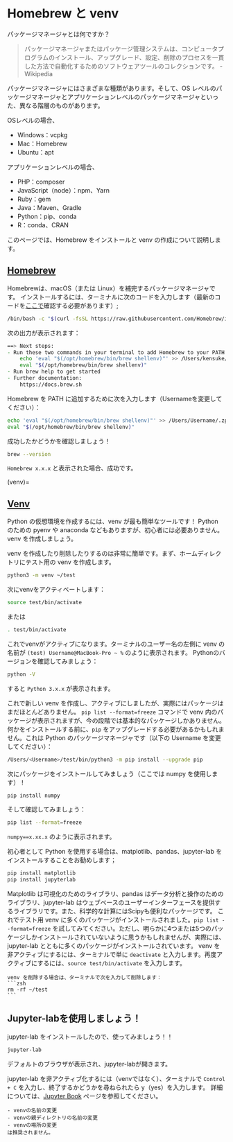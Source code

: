 # Homebrew と venv

パッケージマネージャとは何ですか？
> パッケージマネージャまたはパッケージ管理システムは、コンピュータプログラムのインストール、アップグレード、設定、削除のプロセスを一貫した方法で自動化するためのソフトウェアツールのコレクションです。 - Wikipedia

パッケージマネージャにはさまざまな種類があります。そして、OS レベルのパッケージマネージャとアプリケーションレベルのパッケージマネージャといった、異なる階層のものがあります。

OSレベルの場合、
- Windows：vcpkg
- Mac：Homebrew
- Ubuntu：apt

アプリケーションレベルの場合、
- PHP：composer
- JavaScript（node）：npm、Yarn
- Ruby：gem
- Java：Maven、Gradle
- Python：pip、conda
- R：conda、CRAN

このページでは、Homebrew をインストールと venv の作成について説明します。

## [Homebrew](https://docs.brew.sh/Installation)
Homebrewは、macOS（または Linux）を補完するパッケージマネージャです。
インストールするには、ターミナルに次のコードを入力します（最新のコードを[ここで](https://brew.sh/)確認する必要があります）;
```bash
/bin/bash -c "$(curl -fsSL https://raw.githubusercontent.com/Homebrew/install/HEAD/install.sh)"
```

次の出力が表示されます：
```zsh
==> Next steps:
- Run these two commands in your terminal to add Homebrew to your PATH:
    echo 'eval "$(/opt/homebrew/bin/brew shellenv)"' >> /Users/kensuke/.zprofile
    eval "$(/opt/homebrew/bin/brew shellenv)"
- Run brew help to get started
- Further documentation:
    https://docs.brew.sh
```

Homebrew を PATH に追加するために次を入力します（Usernameを変更してください）：
```zsh
echo 'eval "$(/opt/homebrew/bin/brew shellenv)"' >> /Users/Username/.zprofile
eval "$(/opt/homebrew/bin/brew shellenv)"
```

成功したかどうかを確認しましょう！
```zsh
brew --version
```
`Homebrew x.x.x` と表示された場合、成功です。


(venv)=
## [Venv](https://docs.python.org/3/library/venv.html)
Python の仮想環境を作成するには、venv が最も簡単なツールです！ Python のための pyenv や anaconda などもありますが、初心者には必要ありません。venv を作成しましょう。

venv を作成したり削除したりするのは非常に簡単です。まず、ホームディレクトリにテスト用の venv を作成します。

```zsh
python3 -m venv ~/test
```
次にvenvをアクティベートします：
```zsh
source test/bin/activate
```
または
```zsh
. test/bin/activate
```

これでvenvがアクティブになります。ターミナルのユーザー名の左側に venv の名前が  `(test) Username@MacBook-Pro ~ %` のように表示されます。
Pythonのバージョンを確認してみましょう：
```zsh
python -V
```
すると `Python 3.x.x` が表示されます。

これで新しい venv を作成し、アクティブにしましたが、実際にはパッケージはまだほとんどありません。
`pip list --format=freeze` コマンドで venv 内のパッケージが表示されますが、今の段階では基本的なパッケージしかありません。
何かをインストールする前に、`pip` をアップグレードする必要があるかもしれません。これは Python のパッケージマネージャです（以下の Username を変更してください）：
```zsh
/Users/<Username>/test/bin/python3 -m pip install --upgrade pip
```
次にパッケージをインストールしてみましょう（ここでは numpy を使用します）！
```zsh
pip install numpy
```
そして確認してみましょう：
```zsh
pip list --format=freeze
```
`numpy==x.xx.x` のように表示されます。

初心者として Python を使用する場合は、matplotlib、pandas、jupyter-lab をインストールすることをお勧めします；
```zsh
pip install matplotlib
pip install jupyterlab
```

Matplotlib は可視化のためのライブラリ、pandas はデータ分析と操作のためのライブラリ、jupyter-lab はウェブベースのユーザーインターフェースを提供するライブラリです。また、科学的な計算にはScipyも便利なパッケージです。
これでテスト用 venv に多くのパッケージがインストールされました。`pip list --format=freeze` を試してみてください。ただし、明らかに4つまたは5つのパッケージしかインストールされていないように思うかもしれませんが、実際には、jupyter-lab とともに多くのパッケージがインストールされています。
venv を非アクティブにするには、ターミナルで単に `deactivate` と入力します。再度アクティブにするには、`source test/bin/activate` を入力します。

````{warning}
venv を削除する場合は、ターミナルで次を入力して削除します：
```zsh
rm -rf ~/test
```
````

## Jupyter-labを使用しましょう！
jupyter-lab をインストールしたので、使ってみましょう！！

```zsh
jupyter-lab
```
デフォルトのブラウザが表示され、jupyter-labが開きます。

jupyter-lab を非アクティブ化するには（venvではなく）、ターミナルで `Control + C` を入力し、終了するかどうかを尋ねられたら y（yes）を入力します。
詳細については、[Jupyter Book](../jb/jb.md) ページを参照してください。

```{note}
- venvの名前の変更
- venvの親ディレクトリの名前の変更
- venvの場所の変更  
は推奨されません。
```
